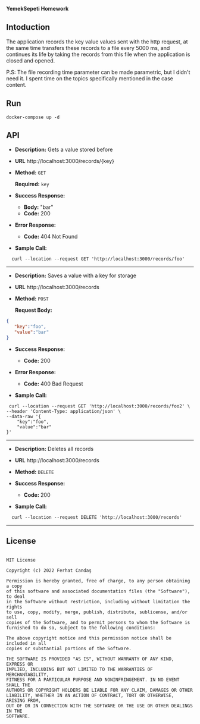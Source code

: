 

**YemekSepeti Homework**

## Intoduction
The application records the key value values sent with the http request, at the same time transfers these records to a file every 5000 ms, and continues its life by taking the records from this file when the application is closed and opened.


P.S: The file recording time parameter can be made parametric, but I didn't need it. I spent time on the topics specifically mentioned in the case content.

## Run

```
docker-compose up -d
```

## API  
* **Description:** Gets a value stored before
* **URL**
  http://localhost:3000/records/{key}
* **Method:** `GET` 
 
   **Required:**
   `key`

* **Success Response:**
   * **Body:** "bar" <br />  
   * **Code:** 200 <br />  
* **Error Response:**
  * **Code:** 404 Not Found <br />

* **Sample Call:**

```curl
  curl --location --request GET 'http://localhost:3000/records/foo'
```


<hr>

* **Description:** Saves a value with a key for storage
* **URL**
  http://localhost:3000/records
* **Method:** `POST` 
 
   **Request Body:**
 
 ```json
 {
    "key":"foo",
    "value":"bar"
}
 ```

* **Success Response:**
   * **Code:** 200 <br />  
* **Error Response:**
  * **Code:** 400 Bad Request<br />

* **Sample Call:**
```curl
 curl --location --request GET 'http://localhost:3000/records/foo2' \
--header 'Content-Type: application/json' \
--data-raw '{
    "key":"foo",
    "value":"bar"
}'
```
 
<hr>


* **Description:** Deletes all records
* **URL**
  http://localhost:3000/records
* **Method:** `DELETE` 

* **Success Response:**
   * **Code:** 200 <br />  

* **Sample Call:**

```curl
  curl --location --request DELETE 'http://localhost:3000/records'
```

<hr>





## License
```license

MIT License

Copyright (c) 2022 Ferhat Candaş

Permission is hereby granted, free of charge, to any person obtaining a copy
of this software and associated documentation files (the "Software"), to deal
in the Software without restriction, including without limitation the rights
to use, copy, modify, merge, publish, distribute, sublicense, and/or sell
copies of the Software, and to permit persons to whom the Software is
furnished to do so, subject to the following conditions:

The above copyright notice and this permission notice shall be included in all
copies or substantial portions of the Software.

THE SOFTWARE IS PROVIDED "AS IS", WITHOUT WARRANTY OF ANY KIND, EXPRESS OR
IMPLIED, INCLUDING BUT NOT LIMITED TO THE WARRANTIES OF MERCHANTABILITY,
FITNESS FOR A PARTICULAR PURPOSE AND NONINFRINGEMENT. IN NO EVENT SHALL THE
AUTHORS OR COPYRIGHT HOLDERS BE LIABLE FOR ANY CLAIM, DAMAGES OR OTHER
LIABILITY, WHETHER IN AN ACTION OF CONTRACT, TORT OR OTHERWISE, ARISING FROM,
OUT OF OR IN CONNECTION WITH THE SOFTWARE OR THE USE OR OTHER DEALINGS IN THE
SOFTWARE.
```
